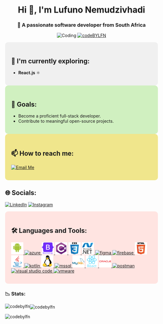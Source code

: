 <h1 align="center">Hi 👋, I'm Lufuno Nemudzivhadi</h1>
<h3 align="center">🚀 A passionate software developer from South Africa</h3>

<p align="center">
   <img src="https://cdn.dribbble.com/users/1162077/screenshots/3848914/programmer.gif" alt="Coding" width="400"> 
   <a href="https://github.com/ryo-ma/github-profile-trophy">
      <img src="https://github-profile-trophy.vercel.app/?username=codeWithLFN&theme=onedark&no-frame=true&no-bg=true&margin-w=4" alt="codeBYLFN" />
   </a> 
</p>

<div style="background-color: #f0f0f0; padding: 20px; border-radius: 10px;">
   <h2>🔭 I'm currently exploring:</h2>
   <ul>
      <li><b>React.js</b> ⚛️</li>
   </ul>
</div>

<div style="background-color: #d0f0c0; padding: 20px; border-radius: 10px;">
   <h2>🌱 Goals:</h2>
   <ul>
      <li>Become a proficient full-stack developer.</li>
      <li>Contribute to meaningful open-source projects.</li>
   </ul>
</div>

<div style="background-color: #f0e68c; padding: 20px; border-radius: 10px;">
   <h2>📫 How to reach me:</h2>
   <p>
      <a href="mailto:lufuno.nemudzivhadi26@outlook.com">
         <img src="https://img.shields.io/badge/Email%20Me-D14836?style=for-the-badge&logo=gmail&logoColor=white" alt="Email Me"/>
      </a>
   </p>
</div>

## 🌐 Socials:
[![LinkedIn](https://img.shields.io/badge/LinkedIn-%230077B5.svg?style=for-the-badge&logo=linkedin&logoColor=white)](https://linkedin.com/in/lufuno-nemudzivhadi026) [ ![Instagram](https://img.shields.io/badge/Instagram-%23E4405F.svg?style=for-the-badge&logo=Instagram&logoColor=white)](https://instagram.com/hyperlfn) 

  

<div style="background-color: #ffe4e1; padding: 20px; border-radius: 10px;">
   <h2>🛠️ Languages and Tools:</h2>
   <p align="left"> 
      <a href="https://developer.android.com" target="_blank" rel="noreferrer">
         <img src="https://raw.githubusercontent.com/devicons/devicon/master/icons/android/android-original-wordmark.svg" alt="android" width="40" height="40"/> 
      </a> 
      <a href="https://azure.microsoft.com/en-in/" target="_blank" rel="noreferrer"> 
         <img src="https://www.vectorlogo.zone/logos/microsoft_azure/microsoft_azure-icon.svg" alt="azure" width="40" height="40"/> 
      </a> 
      <a href="https://getbootstrap.com" target="_blank" rel="noreferrer"> 
         <img src="https://raw.githubusercontent.com/devicons/devicon/master/icons/bootstrap/bootstrap-plain-wordmark.svg" alt="bootstrap" width="40" height="40"/> 
      </a> 
      <a href="https://www.w3schools.com/cs/" target="_blank" rel="noreferrer"> 
         <img src="https://raw.githubusercontent.com/devicons/devicon/master/icons/csharp/csharp-original.svg" alt="csharp" width="40" height="40"/> 
      </a> 
      <a href="https://www.w3schools.com/css/" target="_blank" rel="noreferrer"> 
         <img src="https://raw.githubusercontent.com/devicons/devicon/master/icons/css3/css3-original-wordmark.svg" alt="css3" width="40" height="40"/> 
      </a> 
      <a href="https://dotnet.microsoft.com/" target="_blank" rel="noreferrer"> 
         <img src="https://raw.githubusercontent.com/devicons/devicon/master/icons/dot-net/dot-net-original-wordmark.svg" alt="dotnet" width="40" height="40"/> 
      </a> 
      <a href="https://www.figma.com/" target="_blank" rel="noreferrer"> 
         <img src="https://www.vectorlogo.zone/logos/figma/figma-icon.svg" alt="figma" width="40" height="40"/> 
      </a> 
      <a href="https://firebase.google.com/" target="_blank" rel="noreferrer"> 
         <img src="https://www.vectorlogo.zone/logos/firebase/firebase-icon.svg" alt="firebase" width="40" height="40"/> 
      </a> 
      <a href="https://www.w3.org/html/" target="_blank" rel="noreferrer"> 
         <img src="https://raw.githubusercontent.com/devicons/devicon/master/icons/html5/html5-original-wordmark.svg" alt="html5" width="40" height="40"/> 
      </a> 
      <a href="https://www.java.com" target="_blank" rel="noreferrer"> 
         <img src="https://raw.githubusercontent.com/devicons/devicon/master/icons/java/java-original.svg" alt="java" width="40" height="40"/> 
      </a> 
      <a href="https://kotlinlang.org" target="_blank" rel="noreferrer"> 
         <img src="https://www.vectorlogo.zone/logos/kotlinlang/kotlinlang-icon.svg" alt="kotlin" width="40" height="40"/> 
      </a> 
      <a href="https://www.linux.org/" target="_blank" rel="noreferrer"> 
         <img src="https://raw.githubusercontent.com/devicons/devicon/master/icons/linux/linux-original.svg" alt="linux" width="40" height="40"/> 
      </a> 
      <a href="https://www.microsoft.com/en-us/sql-server" target="_blank" rel="noreferrer"> 
         <img src="https://www.svgrepo.com/show/303229/microsoft-sql-server-logo.svg" alt="mssql" width="40" height="40"/> 
      </a> 
      <a href="https://www.mysql.com/" target="_blank" rel="noreferrer"> 
         <img src="https://raw.githubusercontent.com/devicons/devicon/master/icons/mysql/mysql-original-wordmark.svg" alt="mysql" width="40" height="40"/> 
      </a>
      <a href="https://reactjs.org/" target="_blank" rel="noreferrer"> 
         <img src="https://raw.githubusercontent.com/devicons/devicon/master/icons/react/react-original-wordmark.svg" alt="react" width="40" height="40"/> 
      </a>
      <a href="https://www.oracle.com/" target="_blank" rel="noreferrer"> 
         <img src="https://raw.githubusercontent.com/devicons/devicon/master/icons/oracle/oracle-original.svg" alt="oracle" width="40" height="40"/> 
      </a>
      <a href="https://postman.com" target="_blank" rel="noreferrer"> 
         <img src="https://www.vectorlogo.zone/logos/getpostman/getpostman-icon.svg" alt="postman" width="40" height="40"/> 
      </a>
      <a href="https://code.visualstudio.com/" target="_blank" rel="noreferrer">
         <img alt="visual studio code" width="40" height="40" src="https://img.icons8.com/fluent/240/000000/visual-studio-code-2019.png" />
      </a> 
      <a href="https://www.vmware.com/" target="_blank" rel="noreferrer">
         <img src="https://img.icons8.com/color/512/old-vmware-logo.png" alt="vmware" width="40" height="40"/>
      </a>
   </p>
</div>

<h3>📉 <b>Stats:</b></h3>
<p>
   <img align="left" src="https://github-readme-stats.vercel.app/api/top-langs?username=codewithlfn&show_icons=true&locale=en&layout=compact&theme=buefy&hide_border=true" alt="codebylfn" />
</p>
<p>
   <img align="center" src="https://github-readme-stats.vercel.app/api?username=codewithlfn&show_icons=true&locale=en&theme=buefy&hide_border=true" alt="codebylfn" />
</p>
<p>
   <img align="center" src="https://github-readme-streak-stats.herokuapp.com/?user=codewithlfn&theme=buefy&hide_border=true" alt="codebylfn" />
</p>
